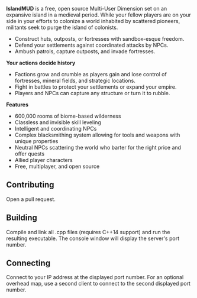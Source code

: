 **IslandMUD** is a free, open source Multi-User Dimension set on an expansive island in a medieval period. While your fellow players are on your side in your efforts to colonize a world inhabited by scattered pioneers, militants seek to purge the island of colonists.

- Construct huts, outposts, or fortresses with sandbox-esque freedom.
- Defend your settlements against coordinated attacks by NPCs.
- Ambush patrols, capture outposts, and invade fortresses.

**Your actions decide history**
- Factions grow and crumble as players gain and lose control of fortresses, mineral fields, and strategic locations.
- Fight in battles to protect your settlements or expand your empire.
- Players and NPCs can capture any structure or turn it to rubble.

**Features**
- 600,000 rooms of biome-based wilderness
- Classless and invisible skill leveling
- Intelligent and coordinating NPCs
- Complex blacksmithing system allowing for tools and weapons with unique properties
- Neutral NPCs scattering the world who barter for the right price and offer quests
- Allied player characters
- Free, multiplayer, and open source

## Contributing

Open a pull request.

## Building

Compile and link all .cpp files (requires C++14 support) and run the resulting executable. The console window will display the server's port number.

## Connecting

Connect to your IP address at the displayed port number. For an optional overhead map, use a second client to connect to the second displayed port number.
